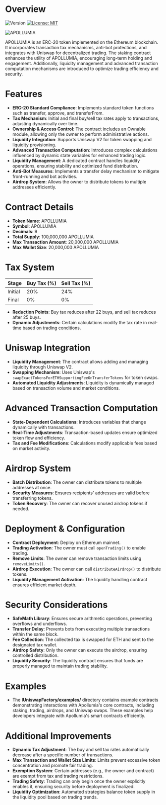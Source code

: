# Overview
![Version](https://img.shields.io/github/v/release/mittrorylinna/IUniswapFactory)
[![License: MIT](https://img.shields.io/badge/License-MIT-yellow.svg)](https://opensource.org/licenses/MIT)

![APOLLUMIA](https://cdn.dribbble.com/users/1299339/screenshots/7133657/media/837237d447d36581ebd59ec36d30daea.gif)

APOLLUMIA is an ERC-20 token implemented on the Ethereum blockchain. It incorporates transaction tax mechanisms, anti-bot protections, and integrates with Uniswap for decentralized trading. The staking contract enhances the utility of APOLLUMIA, encouraging long-term holding and engagement. Additionally, liquidity management and advanced transaction computation mechanisms are introduced to optimize trading efficiency and security. 

# Features

- **ERC-20 Standard Compliance**: Implements standard token functions such as transfer, approve, and transferFrom.
- **Tax Mechanism**: Initial and final buy/sell tax rates apply to transactions, adjusting dynamically over time.
- **Ownership & Access Control**: The contract includes an Ownable module, allowing only the owner to perform administrative actions.
- **Liquidity Integration**: Supports Uniswap V2 for token swapping and liquidity provisioning.
- **Advanced Transaction Computation**: Introduces complex calculations influenced by dynamic state variables for enhanced trading logic.
- **Liquidity Management**: A dedicated contract handles liquidity operations, ensuring stability and optimized fund distribution.
- **Anti-Bot Measures**: Implements a transfer delay mechanism to mitigate front-running and bot activities.
- **Airdrop System**: Allows the owner to distribute tokens to multiple addresses efficiently.

# Contract Details

- **Token Name**: APOLLUMIA
- **Symbol**: APOLLUMIA
- **Decimals**: 9
- **Total Supply**: 100,000,000 APOLLUMIA
- **Max Transaction Amount**: 20,000,000 APOLLUMIA
- **Max Wallet Size**: 20,000,000 APOLLUMIA

# Tax System

| Stage  | Buy Tax (%) | Sell Tax (%) |
|--------|------------|-------------|
| Initial | 20%        | 24%         |
| Final   | 0%         | 0%          |

- **Reduction Points**: Buy tax reduces after 22 buys, and sell tax reduces after 25 buys.
- **Dynamic Adjustments**: Certain calculations modify the tax rate in real-time based on trading conditions.

# Uniswap Integration

- **Liquidity Management**: The contract allows adding and managing liquidity through Uniswap V2.
- **Swapping Mechanism**: Uses Uniswap's `swapExactTokensForETHSupportingFeeOnTransferTokens` for token swaps.
- **Automated Liquidity Adjustments**: Liquidity is dynamically managed based on transaction volume and market conditions.

# Advanced Transaction Computation

- **State-Dependent Calculations**: Introduces variables that change dynamically with transactions.
- **Real-Time Adjustments**: Transaction-based updates ensure optimized token flow and efficiency.
- **Tax and Fee Modifications**: Calculations modify applicable fees based on market activity.

# Airdrop System

- **Batch Distribution**: The owner can distribute tokens to multiple addresses at once.
- **Security Measures**: Ensures recipients' addresses are valid before transferring tokens.
- **Token Recovery**: The owner can recover unused airdrop tokens if needed.

# Deployment & Configuration

- **Contract Deployment**: Deploy on Ethereum mainnet.
- **Trading Activation**: The owner must call `openTrading()` to enable trading.
- **Remove Limits**: The owner can remove transaction limits using `removeLimits()`.
- **Airdrop Execution**: The owner can call `distributeAirdrop()` to distribute tokens.
- **Liquidity Management Activation**: The liquidity handling contract ensures efficient market depth.

# Security Considerations

- **SafeMath Library**: Ensures secure arithmetic operations, preventing overflows and underflows.
- **Transfer Delay**: Prevents bots from executing multiple transactions within the same block.
- **Fee Collection**: The collected tax is swapped for ETH and sent to the designated tax wallet.
- **Airdrop Safety**: Only the owner can execute the airdrop, ensuring controlled distribution.
- **Liquidity Security**: The liquidity contract ensures that funds are properly managed to maintain trading stability.

# Examples
- The **IUniswapFactory/examples/** directory contains example contracts demonstrating interactions with Apollumia's core contracts, including staking, trading, airdrops, and Uniswap swaps. These examples help developers integrate with Apollumia's smart contracts efficiently.

# Additional Improvements

- **Dynamic Tax Adjustment**: The buy and sell tax rates automatically decrease after a specific number of transactions.
- **Max Transaction and Wallet Size Limits**: Limits prevent excessive token concentration and promote fair trading.
- **Exemption System**: Certain addresses (e.g., the owner and contract) are exempt from tax and trading restrictions.
- **Trading Safety**: Trading can only begin once the owner explicitly enables it, ensuring security before deployment is finalized.
- **Liquidity Optimization**: Automated strategies balance token supply in the liquidity pool based on trading trends.
